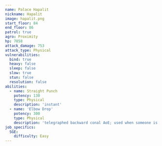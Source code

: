 ```yaml
---
name: Palace Hapalit
nickname: Hapalit
image: hapalit.png
start_floor: 84
end_floor: 86
patrol: true
agro: Proximity
hp: 7858
attack_damage: 753
attack_type: Physical
vulnerabilities:
  bind: true
  heavy: false
  sleep: false
  slow: true
  stun: false
  resolution: false
abilities:
  - name: Straight Punch
    potency: 130
    type: Physical
    description: 'instant'
  - name: 'Elbow Drop'
    potency: 300
    type: Physical
    description: 'telegraphed backward conal AoE; used when someone is behind'
job_specifics:
  SGE:
    difficulty: Easy
---
```

